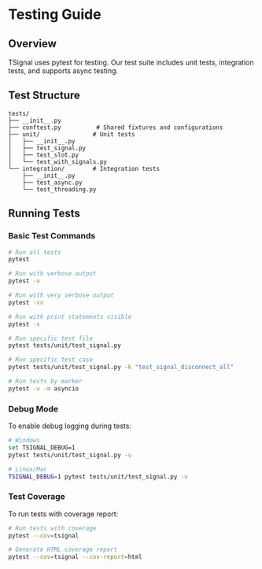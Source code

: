# Testing Guide

## Overview
TSignal uses pytest for testing. Our test suite includes unit tests, integration tests, and supports async testing.

## Test Structure
```
tests/
├── __init__.py
├── conftest.py          # Shared fixtures and configurations
├── unit/               # Unit tests
│   ├── __init__.py
│   ├── test_signal.py
│   ├── test_slot.py
│   └── test_with_signals.py
└── integration/        # Integration tests
    ├── __init__.py
    ├── test_async.py
    └── test_threading.py
```

## Running Tests

### Basic Test Commands
```bash
# Run all tests
pytest

# Run with verbose output
pytest -v

# Run with very verbose output
pytest -vv

# Run with print statements visible
pytest -s

# Run specific test file
pytest tests/unit/test_signal.py

# Run specific test case
pytest tests/unit/test_signal.py -k "test_signal_disconnect_all"

# Run tests by marker
pytest -v -m asyncio
```

### Debug Mode
To enable debug logging during tests:
```bash
# Windows
set TSIGNAL_DEBUG=1
pytest tests/unit/test_signal.py -v

# Linux/Mac
TSIGNAL_DEBUG=1 pytest tests/unit/test_signal.py -v
```

### Test Coverage
To run tests with coverage report:
```bash
# Run tests with coverage
pytest --cov=tsignal

# Generate HTML coverage report
pytest --cov=tsignal --cov-report=html
```
